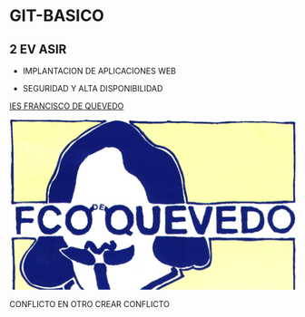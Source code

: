 # GIT-BASICO

## 2 EV ASIR

- IMPLANTACION DE APLICACIONES WEB

- SEGURIDAD Y ALTA DISPONIBILIDAD

[IES FRANCISCO DE QUEVEDO](https://www.educa2.madrid.org/web/centro.ies.quevedo.madrid)

![LOGO IES FRANCISCO DE QUEVEDO](./LogoQuevedo.jpg "LOGO IES FRANCISCO DE QUEVEDO" )

CONFLICTO EN OTRO
CREAR CONFLICTO
